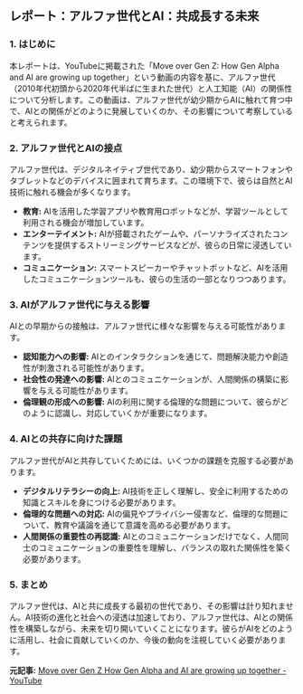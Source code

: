 ## レポート：アルファ世代とAI：共成長する未来

### 1. はじめに

本レポートは、YouTubeに掲載された「Move over Gen Z: How Gen Alpha and AI are growing up together」という動画の内容を基に、アルファ世代（2010年代初頭から2020年代半ばに生まれた世代）と人工知能（AI）の関係性について分析します。この動画は、アルファ世代が幼少期からAIに触れて育つ中で、AIとの関係がどのように発展していくのか、その影響について考察していると考えられます。

### 2. アルファ世代とAIの接点

アルファ世代は、デジタルネイティブ世代であり、幼少期からスマートフォンやタブレットなどのデバイスに囲まれて育ちます。この環境下で、彼らは自然とAI技術に触れる機会が多くなります。

* **教育:** AIを活用した学習アプリや教育用ロボットなどが、学習ツールとして利用される機会が増加しています。
* **エンターテイメント:** AIが搭載されたゲームや、パーソナライズされたコンテンツを提供するストリーミングサービスなどが、彼らの日常に浸透しています。
* **コミュニケーション:** スマートスピーカーやチャットボットなど、AIを活用したコミュニケーションツールも、彼らの生活の一部となりつつあります。

### 3. AIがアルファ世代に与える影響

AIとの早期からの接触は、アルファ世代に様々な影響を与える可能性があります。

* **認知能力への影響:** AIとのインタラクションを通じて、問題解決能力や創造性が刺激される可能性があります。
* **社会性の発達への影響:** AIとのコミュニケーションが、人間関係の構築に影響を与える可能性があります。
* **倫理観の形成への影響:** AIの利用に関する倫理的な問題について、彼らがどのように認識し、対応していくかが重要になります。

### 4. AIとの共存に向けた課題

アルファ世代がAIと共存していくためには、いくつかの課題を克服する必要があります。

* **デジタルリテラシーの向上:** AI技術を正しく理解し、安全に利用するための知識とスキルを身につける必要があります。
* **倫理的な問題への対応:** AIの偏見やプライバシー侵害など、倫理的な問題について、教育や議論を通じて意識を高める必要があります。
* **人間関係の重要性の再認識:** AIとのコミュニケーションだけでなく、人間同士のコミュニケーションの重要性を理解し、バランスの取れた関係性を築く必要があります。

### 5. まとめ

アルファ世代は、AIと共に成長する最初の世代であり、その影響は計り知れません。AI技術の進化と社会への浸透は加速しており、アルファ世代は、AIとの関係性を構築しながら、未来を切り開いていくことになります。彼らがAIをどのように活用し、社会に貢献していくのか、今後の動向を注視していく必要があります。



**元記事:** [Move over Gen Z How Gen Alpha and AI are growing up together - YouTube](https://www.youtube.com/watch?v=opdg75y8WdM)